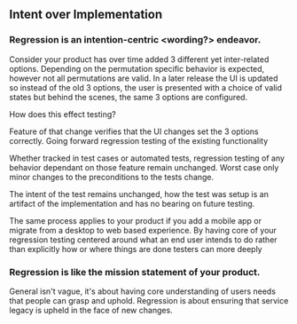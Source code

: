 ## Intent over Implementation

### Regression is an intention-centric <wording?> endeavor. 

Consider your product has over time added 3 different yet inter-related options. Depending on the permutation specific behavior is expected, however not all permutations are valid. In a later release the UI is updated so instead of the old 3 options, the user is presented with a choice of valid states but behind the scenes, the same 3 options are configured. 

How does this effect testing?

Feature of that change verifies that the UI changes set the 3 options correctly. Going forward regression testing of the existing functionality 

Whether tracked in test cases or automated tests, regression testing of any behavior dependant on those feature remain unchanged. Worst case only minor changes to the preconditions to the tests change.

The intent of the test remains unchanged, how the test was setup is an artifact of the implementation and has no bearing on future testing. 

The same process applies to your product if you add a mobile app or migrate from a desktop to web based experience. By having core of your regression testing  centered around what an end user intends to do rather than explicitly how or where things are done testers can more deeply 

### Regression is like the mission statement of your product. 
General isn't vague, it's about having core understanding of users needs that people can grasp and uphold. Regression is about ensuring that service legacy is upheld in the face of new changes. 


